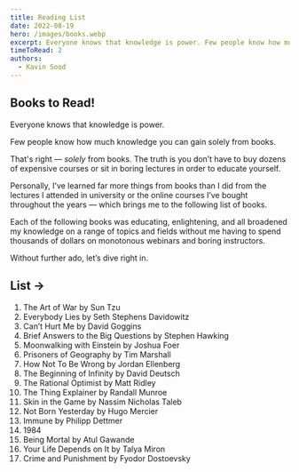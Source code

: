 ```yaml
---
title: Reading List
date: 2022-08-19
hero: /images/books.webp
excerpt: Everyone knows that knowledge is power. Few people know how much knowledge you can gain solely from books.
timeToRead: 2
authors:
  - Kavin Sood
---
```


## Books to Read!

Everyone knows that knowledge is power.

Few people know how much knowledge you can gain solely from books.

That's right — *solely* from books. The truth is you don’t have to buy dozens of expensive courses or sit in boring lectures in order to educate yourself.

Personally, I’ve learned far more things from books than I did from the lectures I attended in university or the online courses I’ve bought throughout the years — which brings me to the following list of books.

Each of the following books was educating, enlightening, and all broadened my knowledge on a range of topics and fields without me having to spend thousands of dollars on monotonous webinars and boring instructors.

Without further ado, let’s dive right in.

## List →

1. The Art of War by Sun Tzu
2. Everybody Lies by Seth Stephens Davidowitz
3. Can’t Hurt Me by David Goggins
4. Brief Answers to the Big Questions by Stephen Hawking
5. Moonwalking with Einstein by Joshua Foer
6. Prisoners of Geography by Tim Marshall
7. How Not To Be Wrong by Jordan Ellenberg
8. The Beginning of Infinity by David Deutsch
9. The Rational Optimist by Matt Ridley
10. The Thing Explainer by Randall Munroe
11. Skin in the Game by Nassim Nicholas Taleb
12. Not Born Yesterday by Hugo Mercier
13. Immune by Philipp Dettmer
14. 1984
15. Being Mortal by Atul Gawande
16. Your Life Depends on It by Talya Miron
17. Crime and Punishment by Fyodor Dostoevsky